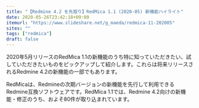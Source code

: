 ```yaml
---
title: "【Redmine 4.2 を先取り】RedMica 1.1 (2020-05) 新機能ハイライト"
date: 2020-05-26T23:42:18+09:00
itemurl: "https://www.slideshare.net/g_maeda/redmica-11-202005"
sites: ""
tags: ["redmica"]
draft: false
---
```


2020年5月リリースのRedMica 1.1の新機能のうち特に知っていただきたい、試していただきたいものをピックアップして紹介します。これらは将来リリースされるRedmine 4.2の新機能の一部でもあります。

RedMicaは、Redmineの次期バージョンの新機能を先行して利用できるRedmine互換ソフトウェアです。RedMica 1.1では、Redmine 4.2向けの新機能・修正のうち、およそ80件が取り込まれています。 
